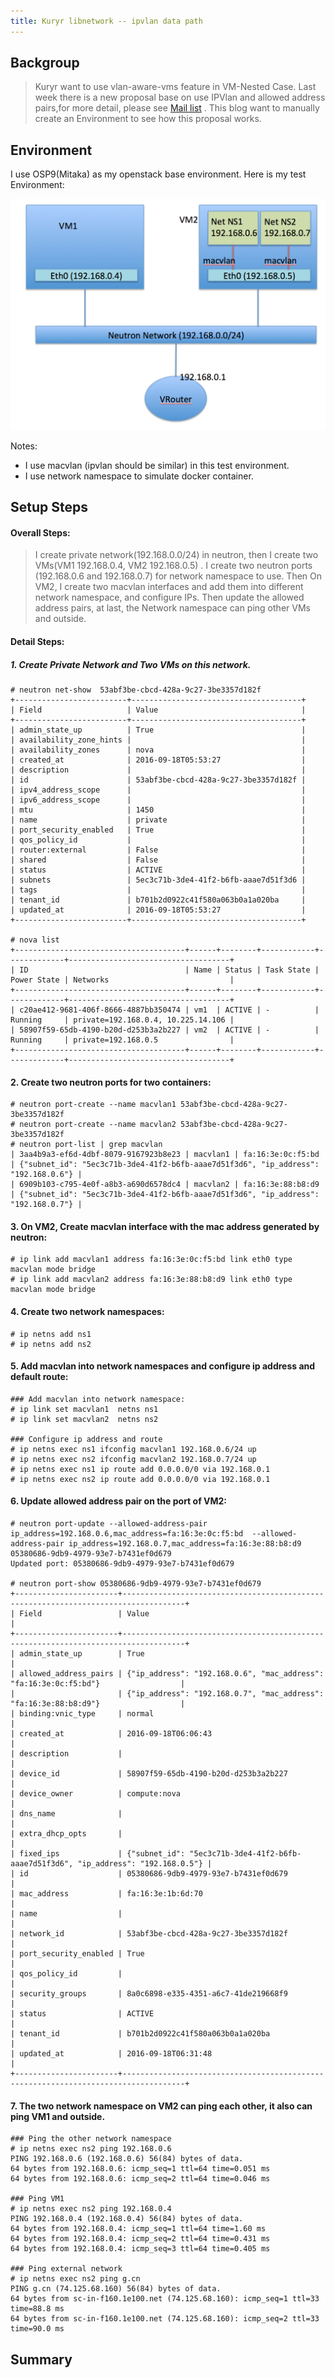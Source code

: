 ```yaml
---
title: Kuryr libnetwork -- ipvlan data path
---
```


## Backgroup

> Kuryr want to use vlan-aware-vms feature in VM-Nested Case. Last week there is a new proposal base on use IPVlan and allowed address pairs,for more detail, please see [Mail list](https://marc.ttias.be/openstack-dev/2016-09/msg00806.php) . This blog want to manually create an Environment to see how this proposal works.

## Environment

I use OSP9(Mitaka) as my openstack base environment. Here is my test Environment:

![Test Environment](https://raw.githubusercontent.com/LipingMao/LipingMao.github.io/master/_posts/picture/2016_09_18_1.png)

Notes:

- I use macvlan (ipvlan should be similar) in this test environment.
- I use network namespace to simulate docker container.


## Setup Steps

#### Overall Steps:

> I create private network(192.168.0.0/24) in neutron, then I create two VMs(VM1 192.168.0.4, VM2 192.168.0.5) . I create two neutron ports (192.168.0.6 and 192.168.0.7) for network namespace to use. Then On VM2, I create two macvlan interfaces and add them into different network namespace, and configure IPs. Then update the allowed address pairs, at last, the Network namespace can ping other VMs and outside.

#### Detail Steps:

##### 1. Create Private Network and Two VMs on this network.

```
# neutron net-show  53abf3be-cbcd-428a-9c27-3be3357d182f
+-------------------------+--------------------------------------+
| Field                   | Value                                |
+-------------------------+--------------------------------------+
| admin_state_up          | True                                 |
| availability_zone_hints |                                      |
| availability_zones      | nova                                 |
| created_at              | 2016-09-18T05:53:27                  |
| description             |                                      |
| id                      | 53abf3be-cbcd-428a-9c27-3be3357d182f |
| ipv4_address_scope      |                                      |
| ipv6_address_scope      |                                      |
| mtu                     | 1450                                 |
| name                    | private                              |
| port_security_enabled   | True                                 |
| qos_policy_id           |                                      |
| router:external         | False                                |
| shared                  | False                                |
| status                  | ACTIVE                               |
| subnets                 | 5ec3c71b-3de4-41f2-b6fb-aaae7d51f3d6 |
| tags                    |                                      |
| tenant_id               | b701b2d0922c41f580a063b0a1a020ba     |
| updated_at              | 2016-09-18T05:53:27                  |
+-------------------------+--------------------------------------+

# nova list
+--------------------------------------+------+--------+------------+-------------+------------------------------------+
| ID                                   | Name | Status | Task State | Power State | Networks                           |
+--------------------------------------+------+--------+------------+-------------+------------------------------------+
| c20ae412-9681-406f-8666-4887bb350474 | vm1  | ACTIVE | -          | Running     | private=192.168.0.4, 10.225.14.106 |
| 58907f59-65db-4190-b20d-d253b3a2b227 | vm2  | ACTIVE | -          | Running     | private=192.168.0.5                |
+--------------------------------------+------+--------+------------+-------------+------------------------------------+
```


#### 2. Create two neutron ports for two containers:

```
# neutron port-create --name macvlan1 53abf3be-cbcd-428a-9c27-3be3357d182f
# neutron port-create --name macvlan2 53abf3be-cbcd-428a-9c27-3be3357d182f
# neutron port-list | grep macvlan
| 3aa4b9a3-ef6d-4dbf-8079-9167923b8e23 | macvlan1 | fa:16:3e:0c:f5:bd | {"subnet_id": "5ec3c71b-3de4-41f2-b6fb-aaae7d51f3d6", "ip_address": "192.168.0.6"} |
| 6909b103-c795-4e0f-a8b3-a690d6578dc4 | macvlan2 | fa:16:3e:88:b8:d9 | {"subnet_id": "5ec3c71b-3de4-41f2-b6fb-aaae7d51f3d6", "ip_address": "192.168.0.7"} |
```


#### 3. On VM2, Create macvlan interface with the mac address generated by neutron:

```
# ip link add macvlan1 address fa:16:3e:0c:f5:bd link eth0 type macvlan mode bridge
# ip link add macvlan2 address fa:16:3e:88:b8:d9 link eth0 type macvlan mode bridge
```


#### 4. Create two network namespaces:

```
# ip netns add ns1
# ip netns add ns2
```


#### 5. Add macvlan into network namespaces and configure ip address and default route:

```
### Add macvlan into network namespace:
# ip link set macvlan1  netns ns1
# ip link set macvlan2  netns ns2

### Configure ip address and route
# ip netns exec ns1 ifconfig macvlan1 192.168.0.6/24 up
# ip netns exec ns2 ifconfig macvlan2 192.168.0.7/24 up
# ip netns exec ns1 ip route add 0.0.0.0/0 via 192.168.0.1
# ip netns exec ns2 ip route add 0.0.0.0/0 via 192.168.0.1
```

#### 6. Update allowed address pair on the port of VM2:

```
# neutron port-update --allowed-address-pair ip_address=192.168.0.6,mac_address=fa:16:3e:0c:f5:bd  --allowed-address-pair ip_address=192.168.0.7,mac_address=fa:16:3e:88:b8:d9 05380686-9db9-4979-93e7-b7431ef0d679
Updated port: 05380686-9db9-4979-93e7-b7431ef0d679

# neutron port-show 05380686-9db9-4979-93e7-b7431ef0d679
+-----------------------+------------------------------------------------------------------------------------+
| Field                 | Value                                                                              |
+-----------------------+------------------------------------------------------------------------------------+
| admin_state_up        | True                                                                               |
| allowed_address_pairs | {"ip_address": "192.168.0.6", "mac_address": "fa:16:3e:0c:f5:bd"}                  |
|                       | {"ip_address": "192.168.0.7", "mac_address": "fa:16:3e:88:b8:d9"}                  |
| binding:vnic_type     | normal                                                                             |
| created_at            | 2016-09-18T06:06:43                                                                |
| description           |                                                                                    |
| device_id             | 58907f59-65db-4190-b20d-d253b3a2b227                                               |
| device_owner          | compute:nova                                                                       |
| dns_name              |                                                                                    |
| extra_dhcp_opts       |                                                                                    |
| fixed_ips             | {"subnet_id": "5ec3c71b-3de4-41f2-b6fb-aaae7d51f3d6", "ip_address": "192.168.0.5"} |
| id                    | 05380686-9db9-4979-93e7-b7431ef0d679                                               |
| mac_address           | fa:16:3e:1b:6d:70                                                                  |
| name                  |                                                                                    |
| network_id            | 53abf3be-cbcd-428a-9c27-3be3357d182f                                               |
| port_security_enabled | True                                                                               |
| qos_policy_id         |                                                                                    |
| security_groups       | 8a0c6898-e335-4351-a6c7-41de219668f9                                               |
| status                | ACTIVE                                                                             |
| tenant_id             | b701b2d0922c41f580a063b0a1a020ba                                                   |
| updated_at            | 2016-09-18T06:31:48                                                                |
+-----------------------+------------------------------------------------------------------------------------+
```

#### 7. The two network namespace on VM2 can ping each other, it also can ping VM1 and outside.

```
### Ping the other network namespace
# ip netns exec ns2 ping 192.168.0.6
PING 192.168.0.6 (192.168.0.6) 56(84) bytes of data.
64 bytes from 192.168.0.6: icmp_seq=1 ttl=64 time=0.051 ms
64 bytes from 192.168.0.6: icmp_seq=2 ttl=64 time=0.046 ms

### Ping VM1
# ip netns exec ns2 ping 192.168.0.4
PING 192.168.0.4 (192.168.0.4) 56(84) bytes of data.
64 bytes from 192.168.0.4: icmp_seq=1 ttl=64 time=1.60 ms
64 bytes from 192.168.0.4: icmp_seq=2 ttl=64 time=0.431 ms
64 bytes from 192.168.0.4: icmp_seq=3 ttl=64 time=0.405 ms

### Ping external network
# ip netns exec ns2 ping g.cn
PING g.cn (74.125.68.160) 56(84) bytes of data.
64 bytes from sc-in-f160.1e100.net (74.125.68.160): icmp_seq=1 ttl=33 time=88.8 ms
64 bytes from sc-in-f160.1e100.net (74.125.68.160): icmp_seq=2 ttl=33 time=90.0 ms
```

## Summary

